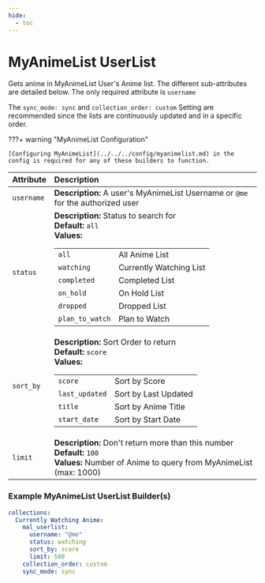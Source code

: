 ```yaml
---
hide:
  - toc
---
```

# MyAnimeList UserList

Gets anime in MyAnimeList User's Anime list. The different sub-attributes are detailed below. The only required attribute is `username`

The `sync_mode: sync` and `collection_order: custom` Setting are recommended since the lists are continuously updated and in a specific order. 

???+ warning "MyAnimeList Configuration"

    [Configuring MyAnimeList](../../../config/myanimelist.md) in the config is required for any of these builders to function.

| Attribute  | Description                                                                                                                                                                                                                                                                                                                                                                                                                       |
|:-----------|:----------------------------------------------------------------------------------------------------------------------------------------------------------------------------------------------------------------------------------------------------------------------------------------------------------------------------------------------------------------------------------------------------------------------------------|
| `username` | **Description:** A user's MyAnimeList Username or `@me` for the authorized user                                                                                                                                                                                                                                                                                                                                                   |
| `status`   | **Description:** Status to search for<br>**Default:** `all`<br>**Values:**<table class="clearTable"><tr><td>`all`</td><td>All Anime List</td></tr><tr><td>`watching`</td><td>Currently Watching List</td></tr><tr><td>`completed`</td><td>Completed List</td></tr><tr><td>`on_hold`</td><td>On Hold List</td></tr><tr><td>`dropped`</td><td>Dropped List</td></tr><tr><td>`plan_to_watch`</td><td>Plan to Watch</td></tr></table> |
| `sort_by`  | **Description:** Sort Order to return<br>**Default:** `score`<br>**Values:**<table class="clearTable"><tr><td>`score`</td><td>Sort by Score</td></tr><tr><td>`last_updated`</td><td>Sort by Last Updated</td></tr><tr><td>`title`</td><td>Sort by Anime Title</td></tr><tr><td>`start_date`</td><td>Sort by Start Date</td></tr></table>                                                                                          |
| `limit`    | **Description:** Don't return more than this number<br>**Default:** `100`<br>**Values:** Number of Anime to query from MyAnimeList (max: 1000)                                                                                                                                                                                                                                                                                    |

### Example MyAnimeList UserList Builder(s)

```yaml
collections:
  Currently Watching Anime:
    mal_userlist:
      username: "@me"
      status: watching
      sort_by: score
      limit: 500
    collection_order: custom
    sync_mode: sync
```
